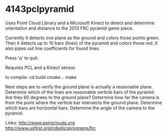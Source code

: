 4143pclpyramid
==============

Uses Point Cloud Library and a Microsoft Kinect to detect and determine orientation and distance to the 2013 FRC pyramid game piece.

Currently it detects one plane as the ground and colors those points green.
Then it detects up to 10 bars (lines) of the pyramid and colors those red.
It also pipes out line coefficients for found lines.

Press 'q' to quit.

Requires PCL and a Kinect sensor.

to compile:
cd build
cmake ..
make

Next steps are to verify the ground plane is actually a reasonable plane. Determine which of the lines are reasonable verticle bars of the pyramid.  Are they 60 degrees to the ground plane?  Determine how far the camera is from the point where the verticle bar intersects the ground plane.  Determine which bars are horizontal bars.  Determine the angle of the camera to the pyramid.

Links:
http://www.pointclouds.org
http://www.usfirst.org/roboticsprograms/frc
